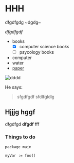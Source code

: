 # HHH
dfgdfgdg
~dgdg~

_dfgdfgdf_

 + books
   - [x] computer science books
   - [ ] psycology books
 + computer
 + water
 + [paper](https://en.wikipedia.org/wiki/Paper "hbhg")

![dddd](https://uploa444d.wikimedia.org/wikipedia/commons/thumb/2/25/Various_products_made_from_paper.JPG/1280px-Various_products_madefff_from_paper.JPG)

He says:
> sfgdfgdf sfdlfgldlg

## Hjjjg hggf

dfgdfgd
**dfgdf**
fff

### Things to do

```
package main

myVar := foo()
```